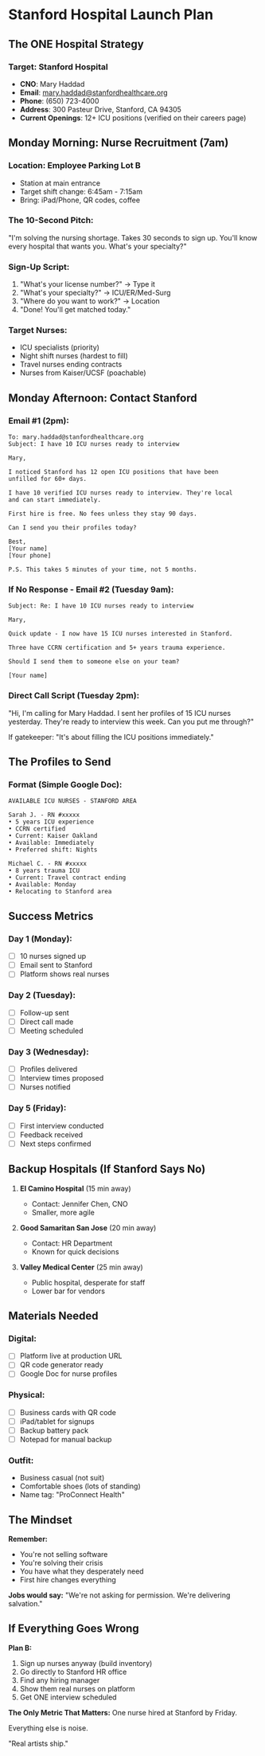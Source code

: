 # Stanford Hospital Launch Plan

## The ONE Hospital Strategy

### Target: Stanford Hospital
- **CNO**: Mary Haddad
- **Email**: mary.haddad@stanfordhealthcare.org
- **Phone**: (650) 723-4000
- **Address**: 300 Pasteur Drive, Stanford, CA 94305
- **Current Openings**: 12+ ICU positions (verified on their careers page)

## Monday Morning: Nurse Recruitment (7am)

### Location: Employee Parking Lot B
- Station at main entrance
- Target shift change: 6:45am - 7:15am
- Bring: iPad/Phone, QR codes, coffee

### The 10-Second Pitch:
"I'm solving the nursing shortage. Takes 30 seconds to sign up. 
You'll know every hospital that wants you. What's your specialty?"

### Sign-Up Script:
1. "What's your license number?" → Type it
2. "What's your specialty?" → ICU/ER/Med-Surg
3. "Where do you want to work?" → Location
4. "Done! You'll get matched today."

### Target Nurses:
- ICU specialists (priority)
- Night shift nurses (hardest to fill)
- Travel nurses ending contracts
- Nurses from Kaiser/UCSF (poachable)

## Monday Afternoon: Contact Stanford

### Email #1 (2pm):
```
To: mary.haddad@stanfordhealthcare.org
Subject: I have 10 ICU nurses ready to interview

Mary,

I noticed Stanford has 12 open ICU positions that have been 
unfilled for 60+ days.

I have 10 verified ICU nurses ready to interview. They're local 
and can start immediately.

First hire is free. No fees unless they stay 90 days.

Can I send you their profiles today?

Best,
[Your name]
[Your phone]

P.S. This takes 5 minutes of your time, not 5 months.
```

### If No Response - Email #2 (Tuesday 9am):
```
Subject: Re: I have 10 ICU nurses ready to interview

Mary,

Quick update - I now have 15 ICU nurses interested in Stanford.

Three have CCRN certification and 5+ years trauma experience.

Should I send them to someone else on your team?

[Your name]
```

### Direct Call Script (Tuesday 2pm):
"Hi, I'm calling for Mary Haddad. I sent her profiles of 
15 ICU nurses yesterday. They're ready to interview this week. 
Can you put me through?"

If gatekeeper: "It's about filling the ICU positions immediately."

## The Profiles to Send

### Format (Simple Google Doc):
```
AVAILABLE ICU NURSES - STANFORD AREA

Sarah J. - RN #xxxxx
• 5 years ICU experience
• CCRN certified
• Current: Kaiser Oakland
• Available: Immediately
• Preferred shift: Nights

Michael C. - RN #xxxxx
• 8 years trauma ICU
• Current: Travel contract ending
• Available: Monday
• Relocating to Stanford area
```

## Success Metrics

### Day 1 (Monday):
- [ ] 10 nurses signed up
- [ ] Email sent to Stanford
- [ ] Platform shows real nurses

### Day 2 (Tuesday):
- [ ] Follow-up sent
- [ ] Direct call made
- [ ] Meeting scheduled

### Day 3 (Wednesday):
- [ ] Profiles delivered
- [ ] Interview times proposed
- [ ] Nurses notified

### Day 5 (Friday):
- [ ] First interview conducted
- [ ] Feedback received
- [ ] Next steps confirmed

## Backup Hospitals (If Stanford Says No)

1. **El Camino Hospital** (15 min away)
   - Contact: Jennifer Chen, CNO
   - Smaller, more agile

2. **Good Samaritan San Jose** (20 min away)
   - Contact: HR Department
   - Known for quick decisions

3. **Valley Medical Center** (25 min away)
   - Public hospital, desperate for staff
   - Lower bar for vendors

## Materials Needed

### Digital:
- [ ] Platform live at production URL
- [ ] QR code generator ready
- [ ] Google Doc for nurse profiles

### Physical:
- [ ] Business cards with QR code
- [ ] iPad/tablet for signups
- [ ] Backup battery pack
- [ ] Notepad for manual backup

### Outfit:
- Business casual (not suit)
- Comfortable shoes (lots of standing)
- Name tag: "ProConnect Health"

## The Mindset

**Remember:**
- You're not selling software
- You're solving their crisis
- You have what they desperately need
- First hire changes everything

**Jobs would say:**
"We're not asking for permission. We're delivering salvation."

## If Everything Goes Wrong

**Plan B:**
1. Sign up nurses anyway (build inventory)
2. Go directly to Stanford HR office
3. Find any hiring manager
4. Show them real nurses on platform
5. Get ONE interview scheduled

**The Only Metric That Matters:**
One nurse hired at Stanford by Friday.

Everything else is noise.

"Real artists ship."